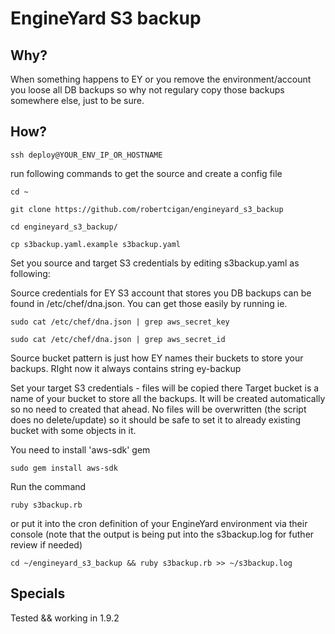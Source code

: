 EngineYard S3 backup
====================

Why?
----
When something happens to EY or you remove the environment/account you loose all DB backups so why not regulary copy those backups somewhere else, just to be sure.

How?
----
`ssh deploy@YOUR_ENV_IP_OR_HOSTNAME`

run following commands to get the source and create a config file

`cd ~`

`git clone https://github.com/robertcigan/engineyard_s3_backup`

`cd engineyard_s3_backup/`

`cp s3backup.yaml.example s3backup.yaml`

Set you source and target S3 credentials by editing s3backup.yaml as following:

Source credentials for EY S3 account that stores you DB backups can be found in /etc/chef/dna.json. 
You can get those easily by running ie.

`sudo cat /etc/chef/dna.json | grep aws_secret_key`

`sudo cat /etc/chef/dna.json | grep aws_secret_id`

Source bucket pattern is just how EY names their buckets to store your backups. RIght now it always contains string ey-backup

Set your target S3 credentials - files will be copied there
Target bucket is a name of your bucket to store all the backups. It will be created automatically so no need to created that ahead. 
No files will be overwritten (the script does no delete/update) so it should be safe to set it to already existing bucket with some objects in it.

You need to install 'aws-sdk' gem

`sudo gem install aws-sdk`

Run the command

`ruby s3backup.rb`

or put it into the cron definition of your EngineYard environment via their console (note that the output is being put into the s3backup.log for futher review if needed)

`cd ~/engineyard_s3_backup && ruby s3backup.rb >> ~/s3backup.log`

Specials
--------

Tested && working in 1.9.2
